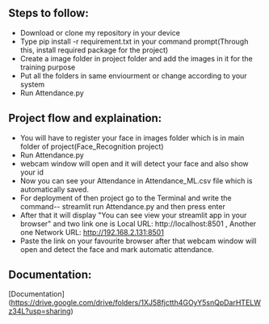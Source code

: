 
## Steps to follow:
* Download or clone my repository in your device
* Type pip install -r requirement.txt in your command prompt(Through this, install required package for the project)
* Create a image folder in project folder and add the images in it for the training purpose
* Put all the folders in same enviourment or change according to your system
* Run Attendance.py
## Project flow and explaination:
* You will have to register your face in images folder which is in main folder of project(Face_Recognition project)
* Run Attendance.py
* webcam window will open and it will detect your face and also show your id
* Now you can see your Attendance in Attendance_ML.csv file which is automatically saved.
* For deployment of then project go to the Terminal and write the command-- streamlit run Attendance.py and then press enter
* After that it will display "You can see view your streamlit app in your browser" and two link one is Local URL: http://localhost:8501 , Another one Network URL: http://192.168.2.131:8501
* Paste the link on your favourite browser after that webcam window will open and detect the face and mark automatic attendance.
## Documentation:

[Documentation] (https://drive.google.com/drive/folders/1XJ58fjctth4GOyY5snQpDarHTELWz34L?usp=sharing)

